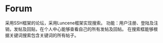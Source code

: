 # Forum
采用SSH框架的论坛，采用Luncene框架实现搜索。
功能：用户注册、登陆及注销，发帖及回贴，在个人中心能够查看自己的所有发帖及回帖。
      在搜索框能够根据关键词搜索包含关键词的所有帖子。

